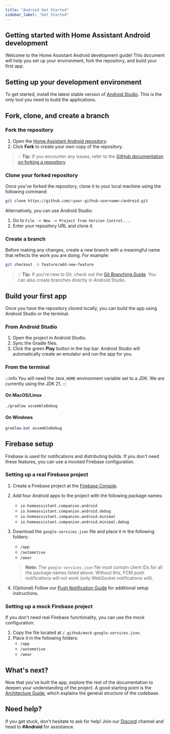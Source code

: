 ```yaml
---
title: "Android Get Started"
sidebar_label: "Get Started"
---
```


## Getting started with Home Assistant Android development

Welcome to the Home Assistant Android development guide! This document will help you set up your environment, fork the repository, and build your first app.

## Setting up your development environment

To get started, install the latest stable version of [Android Studio](https://developer.android.com/studio). This is the only tool you need to build the applications.

## Fork, clone, and create a branch

### Fork the repository

1. Open the [Home Assistant Android repository](https://github.com/home-assistant/android).
2. Click **Fork** to create your own copy of the repository.

> 💡 **Tip:** If you encounter any issues, refer to the [GitHub documentation on forking a repository](https://docs.github.com/en/pull-requests/collaborating-with-pull-requests/working-with-forks/fork-a-repo).

### Clone your forked repository

Once you've forked the repository, clone it to your local machine using the following command:

```bash
git clone https://github.com/<your-github-username>/android.git
```

Alternatively, you can use Android Studio:

1. Go to `File -> New -> Project from Version Control...`.
2. Enter your repository URL and clone it.

### Create a branch

Before making any changes, create a new branch with a meaningful name that reflects the work you are doing. For example:

```bash
git checkout -b feature/add-new-feature
```

> 💡 **Tip:** If you're new to Git, check out the [Git Branching Guide](https://git-scm.com/book/en/v2/Git-Branching-Basic-Branching-and-Merging). You can also create branches directly in Android Studio.

## Build your first app

Once you have the repository cloned locally, you can build the app using Android Studio or the terminal.

### From Android Studio

1. Open the project in Android Studio.
2. Sync the Gradle files.
3. Click the green **Play** button in the top bar. Android Studio will automatically create an emulator and run the app for you.

### From the terminal

:::info
You will need the `JAVA_HOME` environment variable set to a JDK. We are currently using the JDK 21.
:::

#### On MacOS/Linux

```bash
./gradlew assembleDebug
```

#### On Windows

```powershell
gradlew.bat assembleDebug
```

## Firebase setup

Firebase is used for notifications and distributing builds. If you don't need these features, you can use a mocked Firebase configuration.

### Setting up a real Firebase project

1. Create a Firebase project at the [Firebase Console](https://console.firebase.google.com).
2. Add four Android apps to the project with the following package names:
   - `io.homeassistant.companion.android`
   - `io.homeassistant.companion.android.debug`
   - `io.homeassistant.companion.android.minimal`
   - `io.homeassistant.companion.android.minimal.debug`
3. Download the `google-services.json` file and place it in the following folders:
   - `/app`
   - `/automotive`
   - `/wear`

   > **Note:** The `google-services.json` file must contain client IDs for all the package names listed above. Without this, FCM push notifications will not work (only WebSocket notifications will).

4. (Optional) Follow our [Push Notification Guide](tips/push_notification) for additional setup instructions.

### Setting up a mock Firebase project

If you don't need real Firebase functionality, you can use the mock configuration:

1. Copy the file located at `/.github/mock-google-services.json`.
2. Place it in the following folders:
   - `/app`
   - `/automotive`
   - `/wear`

## What's next?

Now that you've built the app, explore the rest of the documentation to deepen your understanding of the project. A good starting point is the [Architecture Guide](architecture), which explains the general structure of the codebase.

## Need help?

If you get stuck, don't hesitate to ask for help! Join our [Discord](https://discord.gg/c5DvZ4e) channel and head to **#Android** for assistance.
